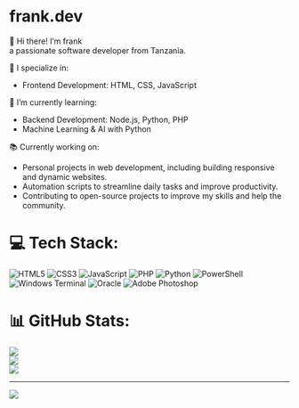 # frank.dev

👋 Hi there! I’m frank <br>
 a passionate software developer from Tanzania.<br>

🔧 I specialize in:<br>
- Frontend Development: HTML, CSS, JavaScript<br>

🌱 I’m currently learning:<br>
- Backend Development: Node.js, Python, PHP <br>
- Machine Learning & AI with Python<br>

📚 Currently working on:<br>
- Personal projects in web development, including building responsive and dynamic websites.<br>
- Automation scripts to streamline daily tasks and improve productivity.<br>
- Contributing to open-source projects to improve my skills and help the community.<br>


# 💻 Tech Stack:
![HTML5](https://img.shields.io/badge/html5-%23E34F26.svg?style=for-the-badge&logo=html5&logoColor=white) ![CSS3](https://img.shields.io/badge/css3-%231572B6.svg?style=for-the-badge&logo=css3&logoColor=white) ![JavaScript](https://img.shields.io/badge/javascript-%23323330.svg?style=for-the-badge&logo=javascript&logoColor=%23F7DF1E) ![PHP](https://img.shields.io/badge/php-%23777BB4.svg?style=for-the-badge&logo=php&logoColor=white) ![Python](https://img.shields.io/badge/python-3670A0?style=for-the-badge&logo=python&logoColor=ffdd54) ![PowerShell](https://img.shields.io/badge/PowerShell-%235391FE.svg?style=for-the-badge&logo=powershell&logoColor=white) ![Windows Terminal](https://img.shields.io/badge/Windows%20Terminal-%234D4D4D.svg?style=for-the-badge&logo=windows-terminal&logoColor=white) ![Oracle](https://img.shields.io/badge/Oracle-F80000?style=for-the-badge&logo=oracle&logoColor=white) ![Adobe Photoshop](https://img.shields.io/badge/adobe%20photoshop-%2331A8FF.svg?style=for-the-badge&logo=adobe%20photoshop&logoColor=white)
# 📊 GitHub Stats:
![](https://github-readme-stats.vercel.app/api?username=frank&theme=merko&hide_border=true&include_all_commits=true&count_private=true)<br/>
![](https://nirzak-streak-stats.vercel.app/?user=frank&theme=merko&hide_border=true)<br/>
![](https://github-readme-stats.vercel.app/api/top-langs/?username=frank&theme=merko&hide_border=true&include_all_commits=true&count_private=true&layout=compact)

---
[![](https://visitcount.itsvg.in/api?id=frank&icon=0&color=0)](https://visitcount.itsvg.in)

<!-- Proudly created with GPRM ( https://gprm.itsvg.in ) -->
